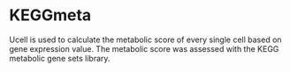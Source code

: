 # KEGGmeta
Ucell is used to calculate the metabolic score of every single cell based on gene expression value. The metabolic score was assessed with the KEGG metabolic gene sets library.
